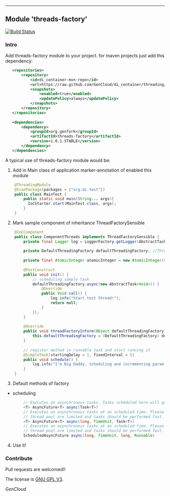---

## Module 'threads-factory'

[![Build Status](https://api.travis-ci.org/GenCloud/di_container.svg?branch=master)](https://api.travis-ci.org/GenCloud/di_container)
### Intro
Add threads-factory module to your project. for maven projects just add this dependency:
```xml
   <repositories>
       <repository>
           <id>di_container-mvn-repo</id>
           <url>https://raw.github.com/GenCloud/di_container/threading/</url>
           <snapshots>
               <enabled>true</enabled>
               <updatePolicy>always</updatePolicy>
           </snapshots>
       </repository>
   </repositories>
    
   <dependencies>
       <dependency>
           <groupId>org.genfork</groupId>
           <artifactId>threads-factory</artifactId>
           <version>1.0.1.STABLE</version>
       </dependency>
   </dependencies>
```
    
A typical use of threads-factory module would be:
1) Add in Main class of application marker-annotation of enabled this module
```java
    @ThreadingModule
    @ScanPackage(packages = {"org.di.test"})
    public class MainTest {
        public static void main(String... args){
          IoCStarter.start(MainTest.class, args);
        }
    }
```
2) Mark sample component of inheritance ThreadFactorySensible<F>
```java
    @IoCComponent
    public class ComponentThreads implements ThreadFactorySensible {
        private final Logger log = LoggerFactory.getLogger(AbstractTask.class);
    
        private DefaultThreadingFactory defaultThreadingFactory; //Thread factory to instantiate by Sensibles
    
        private final AtomicInteger atomicInteger = new AtomicInteger(0);
    
        @PostConstruct
        public void init() {
            // scheduling sample task
            defaultThreadingFactory.async(new AbstractTask<Void>() {
                @Override
                public Void call() {
                    log.info("Start test thread!");
                    return null;
                }
            });
        }
    
        @Override
        public void threadFactoryInform(Object defaultThreadingFactory) throws IoCException {
            this.defaultThreadingFactory = (DefaultThreadingFactory) defaultThreadingFactory;
        }
    
        // register method in runnable task and start running it
        @SimpleTask(startingDelay = 1, fixedInterval = 5)
        public void schedule() {
            log.info("I'm Big Daddy, scheduling and incrementing param - [{}]", atomicInteger.incrementAndGet());
        }
    }
```
3) Default methods of factory
- scheduling
```java
        // Executes an asynchronous tasks. Tasks scheduled here will go to an default shared thread pool.
        <T> AsyncFuture<T> async(Task<T>)
        // Executes an asynchronous tasks at an scheduled time. Please note that resources in scheduled
        // thread pool are limited and tasks should be performed fast.
        <T> AsyncFuture<T> async(long, TimeUnit, Task<T>)
        // Executes an asynchronous tasks at an scheduled time. Please note that resources in scheduled
        // thread pool are limited and tasks should be performed fast.
        ScheduledAsyncFuture async(long, TimeUnit, long, Runnable)
```
    
4) Use it!

### Contribute
Pull requests are welcomed!!

The license is [GNU GPL V3](https://www.gnu.org/licenses/gpl-3.0.html/).

_GenCloud_
